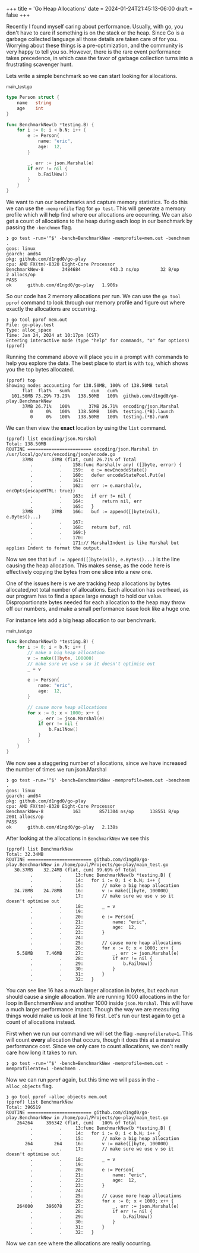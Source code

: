 +++
title = 'Go Heap Allocations'
date = 2024-01-24T21:45:13-06:00
draft = false
+++

Recently I found myself caring about performance. Usually, with go, you don't have to care if something is on the stack or the heap. Since Go is a garbage collected language all those details are taken care of for you. Worrying about these things is a pre-optimization, and the community is very happy to tell you so. However, there is the rare event performance takes precedence, in which case the favor of garbage collection turns into a frustrating scavenger hunt.

Lets write a simple benchmark so we can start looking for allocations.

<sub>main_test.go</sub>
```go
type Person struct {
	name   string
	age    int
}

func BenchmarkNew(b *testing.B) {
	for i := 0; i < b.N; i++ {
		e := Person{
			name: "eric",
			age:  12,
		}

		_, err := json.Marshal(e)
		if err != nil {
			b.FailNow()
		}
	}
}
```

We want to run our benchmarks and capture memory statistics. To do this we can use the `-memprofile` flag for `go test`. This will generate a memory profile which will help find where our allocations are occurring. We can also get a count of allocations to the heap during each loop in our benchmark by passing the `-benchmem` flag.

```
❯ go test -run='^$' -bench=BenchmarkNew -memprofile=mem.out -benchmem .
goos: linux
goarch: amd64
pkg: github.com/d1ngd0/go-play
cpu: AMD FX(tm)-8320 Eight-Core Processor
BenchmarkNew-8   	 3484684	       443.3 ns/op	      32 B/op	       2 allocs/op
PASS
ok  	github.com/d1ngd0/go-play	1.906s
```

So our code has 2 memory allocations per run. We can use the `go tool pprof` command to look through our memory profile and figure out where exactly the allocations are occurring.

```
❯ go tool pprof mem.out
File: go-play.test
Type: alloc_space
Time: Jan 24, 2024 at 10:17pm (CST)
Entering interactive mode (type "help" for commands, "o" for options)
(pprof)
```

Running the command above will place you in a prompt with commands to help you explore the data. The best place to start is with `top`, which shows you the top bytes allocated.

```
(pprof) top
Showing nodes accounting for 138.50MB, 100% of 138.50MB total
      flat  flat%   sum%        cum   cum%
  101.50MB 73.29% 73.29%   138.50MB   100%  github.com/d1ngd0/go-play.BenchmarkNew
      37MB 26.71%   100%       37MB 26.71%  encoding/json.Marshal
         0     0%   100%   138.50MB   100%  testing.(*B).launch
         0     0%   100%   138.50MB   100%  testing.(*B).runN
```

We can then view the **exact** location by using the `list` command.

```
(pprof) list encoding/json.Marshal
Total: 138.50MB
ROUTINE ======================== encoding/json.Marshal in /usr/local/go/src/encoding/json/encode.go
      37MB       37MB (flat, cum) 26.71% of Total
         .          .    158:func Marshal(v any) ([]byte, error) {
         .          .    159:	e := newEncodeState()
         .          .    160:	defer encodeStatePool.Put(e)
         .          .    161:
         .          .    162:	err := e.marshal(v, encOpts{escapeHTML: true})
         .          .    163:	if err != nil {
         .          .    164:		return nil, err
         .          .    165:	}
      37MB       37MB    166:	buf := append([]byte(nil), e.Bytes()...)
         .          .    167:
         .          .    168:	return buf, nil
         .          .    169:}
         .          .    170:
         .          .    171:// MarshalIndent is like Marshal but applies Indent to format the output.
```

Now we see that `buf := append([]byte(nil), e.Bytes()...)` is the line causing the heap allocation. This makes sense, as the code here is effectively copying the bytes from one slice into a new one.

One of the issues here is we are tracking heap allocations by bytes allocated,not total number of allocations. Each allocation has overhead, as our program has to find a space large enough to hold our value. Disproportionate bytes needed for each allocation to the heap may throw off our numbers, and make a small performance issue look like a huge one.

For instance lets add a big heap allocation to our benchmark.

<sub>main_test.go</sub>
```go
func BenchmarkNew(b *testing.B) {
	for i := 0; i < b.N; i++ {
		// make a big heap allocation
		v := make([]byte, 100000)
		// make sure we use v so it doesn't optimise out
		_ = v

		e := Person{
			name: "eric",
			age:  12,
		}

		// cause more heap allocations
		for x := 0; x < 1000; x++ {
			_, err := json.Marshal(e)
			if err != nil {
				b.FailNow()
			}
		}
	}
}
```

We now see a staggering number of allocations, since we have increased the number of times we run json.Marshal

```
❯ go test -run='^$' -bench=BenchmarkNew -memprofile=mem.out -benchmem .
goos: linux
goarch: amd64
pkg: github.com/d1ngd0/go-play
cpu: AMD FX(tm)-8320 Eight-Core Processor
BenchmarkNew-8   	     163	   8571304 ns/op	  138551 B/op	    2001 allocs/op
PASS
ok  	github.com/d1ngd0/go-play	2.138s
```

After looking at the allocations in `BenchmarkNew` we see this

```
(pprof) list BenchmarkNew
Total: 32.34MB
ROUTINE ======================== github.com/d1ngd0/go-play.BenchmarkNew in /home/paul/Projects/go-play/main_test.go
   30.37MB    32.24MB (flat, cum) 99.69% of Total
         .          .     13:func BenchmarkNew(b *testing.B) {
         .          .     14:	for i := 0; i < b.N; i++ {
         .          .     15:		// make a big heap allocation
   24.78MB    24.78MB     16:		v := make([]byte, 100000)
         .          .     17:		// make sure we use v so it doesn't optimise out
         .          .     18:		_ = v
         .          .     19:
         .          .     20:		e := Person{
         .          .     21:			name: "eric",
         .          .     22:			age:  12,
         .          .     23:		}
         .          .     24:
         .          .     25:		// cause more heap allocations
         .          .     26:		for x := 0; x < 1000; x++ {
    5.58MB     7.46MB     27:			_, err := json.Marshal(e)
         .          .     28:			if err != nil {
         .          .     29:				b.FailNow()
         .          .     30:			}
         .          .     31:		}
         .          .     32:	}
```

You can see line 16 has a much larger allocation in bytes, but each run should cause a single allocation. We are running 1000 allocations in the for loop in BenchmemNew and another 1000 inside `json.Marshal`. This will have a much larger performance impact. Though the way we are measuring things would make us look at line 16 first. Let's run our test again to get a count of allocations instead.

First when we run our command we will set the flag `-memprofilerate=1`. This will count **every** allocation that occurs, though it does this at a massive performance cost. Since we only care to count allocations, we don't really care how long it takes to run.

```
❯ go test -run='^$' -bench=BenchmarkNew -memprofile=mem.out -memprofilerate=1 -benchmem .
```

Now we can run `pprof` again, but this time we will pass in the `-alloc_objects` flag.

```
❯ go tool pprof -alloc_objects mem.out
(pprof) list BenchmarkNew
Total: 396519
ROUTINE ======================== github.com/d1ngd0/go-play.BenchmarkNew in /home/paul/Projects/go-play/main_test.go
    264264     396342 (flat, cum)   100% of Total
         .          .     13:func BenchmarkNew(b *testing.B) {
         .          .     14:	for i := 0; i < b.N; i++ {
         .          .     15:		// make a big heap allocation
       264        264     16:		v := make([]byte, 100000)
         .          .     17:		// make sure we use v so it doesn't optimise out
         .          .     18:		_ = v
         .          .     19:
         .          .     20:		e := Person{
         .          .     21:			name: "eric",
         .          .     22:			age:  12,
         .          .     23:		}
         .          .     24:
         .          .     25:		// cause more heap allocations
         .          .     26:		for x := 0; x < 1000; x++ {
    264000     396078     27:			_, err := json.Marshal(e)
         .          .     28:			if err != nil {
         .          .     29:				b.FailNow()
         .          .     30:			}
         .          .     31:		}
         .          .     32:	}
```

Now we can see where the allocations are really occurring.
